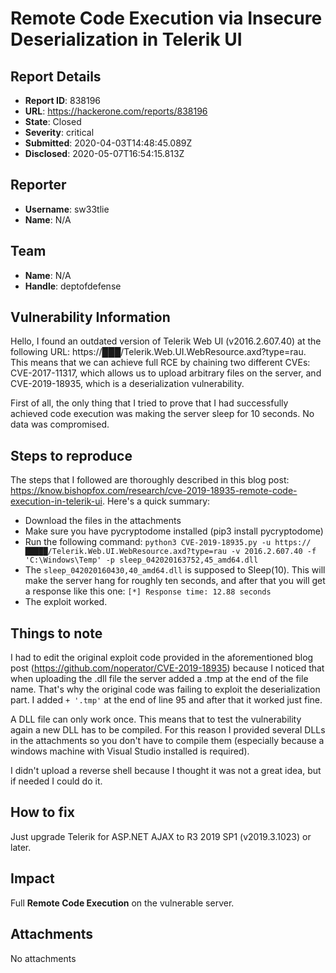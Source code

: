 # Remote Code Execution via Insecure Deserialization in Telerik UI 

## Report Details
- **Report ID**: 838196
- **URL**: https://hackerone.com/reports/838196
- **State**: Closed
- **Severity**: critical
- **Submitted**: 2020-04-03T14:48:45.089Z
- **Disclosed**: 2020-05-07T16:54:15.813Z

## Reporter
- **Username**: sw33tlie
- **Name**: N/A

## Team
- **Name**: N/A
- **Handle**: deptofdefense

## Vulnerability Information
Hello,
I found an outdated version of Telerik Web UI (v2016.2.607.40) at the following URL: https://███/Telerik.Web.UI.WebResource.axd?type=rau.
This means that we can achieve full RCE by chaining two different CVEs: CVE-2017-11317, which allows us to upload arbitrary files on the server, and CVE-2019-18935, which is a deserialization vulnerability.

First of all, the only thing that I tried to prove that I had successfully achieved code execution was making the server sleep for 10 seconds.
No data was compromised.

Steps to reproduce
---------------------
The steps that I followed are thoroughly described in this blog post: <https://know.bishopfox.com/research/cve-2019-18935-remote-code-execution-in-telerik-ui>.
Here's a quick summary:
- Download the files in the attachments
- Make sure you have pycryptodome installed (pip3 install pycryptodome)
- Run the following command: `python3 CVE-2019-18935.py -u https://█████/Telerik.Web.UI.WebResource.axd?type=rau -v 2016.2.607.40 -f 'C:\Windows\Temp' -p sleep_042020163752,45_amd64.dll`
- The `sleep_042020160430,40_amd64.dll` is supposed to Sleep(10). This will make the server hang for roughly ten seconds, and after that you will get a response like this one: `[*] Response time: 12.88 seconds`
- The exploit worked.

Things to note
---------------------
I had to edit the original exploit code provided in the aforementioned blog post (https://github.com/noperator/CVE-2019-18935) because I noticed that when uploading the .dll file the server added a .tmp at the end of the file name.
That's why the original code was failing to exploit the deserialization part.
I added `+ '.tmp'` at the end of line 95 and after that it worked just fine.

A DLL file can only work once. This means that to test the vulnerability again a new DLL has to be compiled.
For this reason I provided several DLLs in the attachments so you don't have to compile them (especially because a windows machine with Visual Studio installed is required).

I didn't upload a reverse shell because I thought it was not a great idea, but if needed I could do it.

How to fix
---------------------
Just upgrade Telerik for ASP.NET AJAX to R3 2019 SP1 (v2019.3.1023) or later.

## Impact

Full **Remote Code Execution** on the vulnerable server.

## Attachments
No attachments
